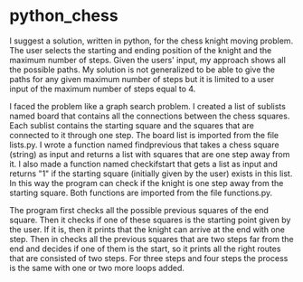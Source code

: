 # python_chess
I suggest a solution, written in python, for the chess knight moving problem. The user selects the starting and ending position of the knight and the maximum number of steps. Given the users' input, my approach shows all the possible paths.  My solution is not generalized to be able to give the paths for any given maximum number of steps but it is limited to a user input of the maximum number of steps equal to 4.  

I faced the problem like a graph search problem. I created a list of sublists named board that contains all the connections between the chess squares. Each sublist contains the starting square and the squares that are connected to it through one step. The board list is imported from the file lists.py. I wrote a function named findprevious that takes a chess square (string) as input and returns a list with squares that are one step away from it. I also made a function named checkifstart that gets a list as input and returns "1" if the starting square (initially given by the user) exists in this list. In this way the program can check if the knight is one step away from the starting square. Both functions are imported from the file functions.py. 

The program first checks all the possible previous squares of the end square. Then it checks if one of these squares is the starting point given by the user. If it is, then it prints that the knight can arrive at the end with one step. Then in checks all the previous squares that are two steps far from the end and decides if one of them is the start, so it prints all the right routes that are consisted of two steps. For three steps and four steps the process is the same with one or two more loops added.
